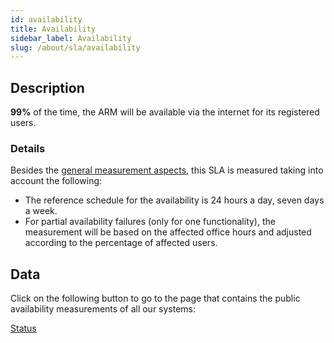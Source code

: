 ```yaml
---
id: availability
title: Availability
sidebar_label: Availability
slug: /about/sla/availability
---
```


## Description

**99%** of the time,
the ARM will be available via the internet
for its registered users.

### Details

Besides the [general measurement aspects](/about/sla#details),
this SLA is measured
taking into account the following:

- The reference schedule for the availability
  is 24 hours a day,
  seven days a week.
- For partial availability failures
  (only for one functionality),
  the measurement will be based on the affected office hours
  and adjusted according to the percentage of affected users.

## Data

Click on the following button
to go to the page
that contains the public availability measurements
of all our systems:

<div class="div-button">
  <a class="link-button" href="https://status.fluidattacks.com/">Status</a>
</div>
